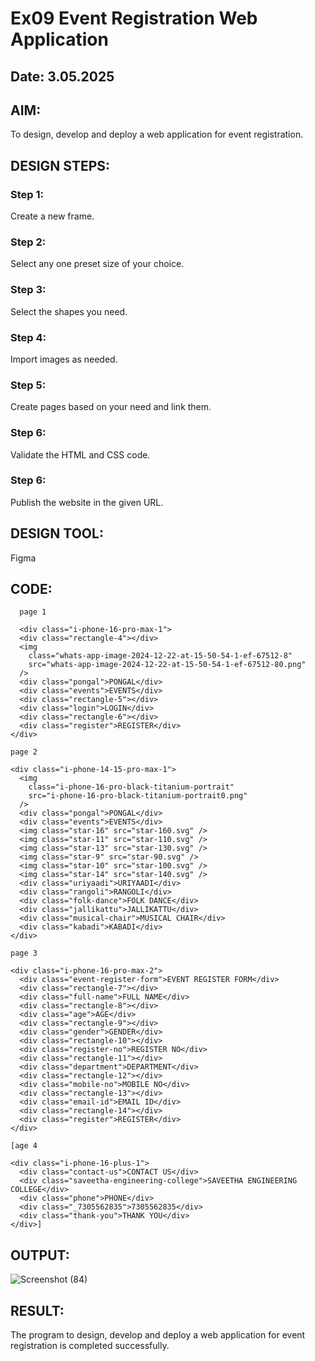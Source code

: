 # Ex09 Event Registration Web Application
## Date: 3.05.2025

## AIM:
To design, develop and deploy a web application for event registration.

## DESIGN STEPS:

### Step 1:
Create a new frame.

### Step 2:
Select any one preset size of your choice.

### Step 3:
Select the shapes you need.

### Step 4:
Import images as needed.

### Step 5:
Create pages based on your need and link them.

### Step 6:

Validate the HTML and CSS code.

### Step 6:

Publish the website in the given URL.

## DESIGN TOOL:
Figma

## CODE:
```
  page 1

  <div class="i-phone-16-pro-max-1">
  <div class="rectangle-4"></div>
  <img
    class="whats-app-image-2024-12-22-at-15-50-54-1-ef-67512-8"
    src="whats-app-image-2024-12-22-at-15-50-54-1-ef-67512-80.png"
  />
  <div class="pongal">PONGAL</div>
  <div class="events">EVENTS</div>
  <div class="rectangle-5"></div>
  <div class="login">LOGIN</div>
  <div class="rectangle-6"></div>
  <div class="register">REGISTER</div>
</div>

page 2

<div class="i-phone-14-15-pro-max-1">
  <img
    class="i-phone-16-pro-black-titanium-portrait"
    src="i-phone-16-pro-black-titanium-portrait0.png"
  />
  <div class="pongal">PONGAL</div>
  <div class="events">EVENTS</div>
  <img class="star-16" src="star-160.svg" />
  <img class="star-11" src="star-110.svg" />
  <img class="star-13" src="star-130.svg" />
  <img class="star-9" src="star-90.svg" />
  <img class="star-10" src="star-100.svg" />
  <img class="star-14" src="star-140.svg" />
  <div class="uriyaadi">URIYAADI</div>
  <div class="rangoli">RANGOLI</div>
  <div class="folk-dance">FOLK DANCE</div>
  <div class="jallikattu">JALLIKATTU</div>
  <div class="musical-chair">MUSICAL CHAIR</div>
  <div class="kabadi">KABADI</div>
</div>

page 3

<div class="i-phone-16-pro-max-2">
  <div class="event-register-form">EVENT REGISTER FORM</div>
  <div class="rectangle-7"></div>
  <div class="full-name">FULL NAME</div>
  <div class="rectangle-8"></div>
  <div class="age">AGE</div>
  <div class="rectangle-9"></div>
  <div class="gender">GENDER</div>
  <div class="rectangle-10"></div>
  <div class="register-no">REGISTER NO</div>
  <div class="rectangle-11"></div>
  <div class="department">DEPARTMENT</div>
  <div class="rectangle-12"></div>
  <div class="mobile-no">MOBILE NO</div>
  <div class="rectangle-13"></div>
  <div class="email-id">EMAIL ID</div>
  <div class="rectangle-14"></div>
  <div class="register">REGISTER</div>
</div>

[age 4

<div class="i-phone-16-plus-1">
  <div class="contact-us">CONTACT US</div>
  <div class="saveetha-engineering-college">SAVEETHA ENGINEERING COLLEGE</div>
  <div class="phone">PHONE</div>
  <div class="_7305562835">7305562835</div>
  <div class="thank-you">THANK YOU</div>
</div>]
```

## OUTPUT:

![Screenshot (84)](https://github.com/user-attachments/assets/832c39ba-72ab-493a-8765-c84618f4553f)

## RESULT:
The program to design, develop and deploy a web application for event registration is completed successfully.
